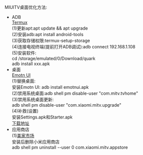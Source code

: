 MIUITV桌面优化方法:
- ADB<br>
  [Termux](https://termux.dev/cn/)<br>
  (1)更新apt:apt update && apt upgrade<br>
  (2)安装adb:apt install android-tools<br>
  (3)获取存储权限:termux-setup-storage<br>
  (4)连接电视终端(提前打开ADB调试):adb connect 192.168.1.108<br>
  (5)安装软件:<br>
  cd /storage/emulated/0/Download/quark<br>
  adb install xxx.apk<br>
- 桌面<br>
  [Emotn UI](https://app.emotn.com/ui/)<br>
  (1)替换桌面:<br>
  安装Emotn UI: adb install emotnui.apk<br>
  (2)禁用系统桌面:adb shell pm disable-user "com.mitv.tvhome"<br>
  (3)禁用系统桌面更新:<br>
  adb shell pm disable-user "com.xiaomi.mitv.upgrade"<br>
  (4)补救(设置)<br>
  安装Settings.apk和Starter.apk<br>
  [下载地址](https://www.yuu.ink/article/136/)<br>
- 应用商店<br>
  (1)[美家市场](https://www.mjapk.com/)<br>
  安装后删除小米应用商店<br>
  adb shell pm uninstall --user 0 com.xiaomi.mitv.appstore<br>
